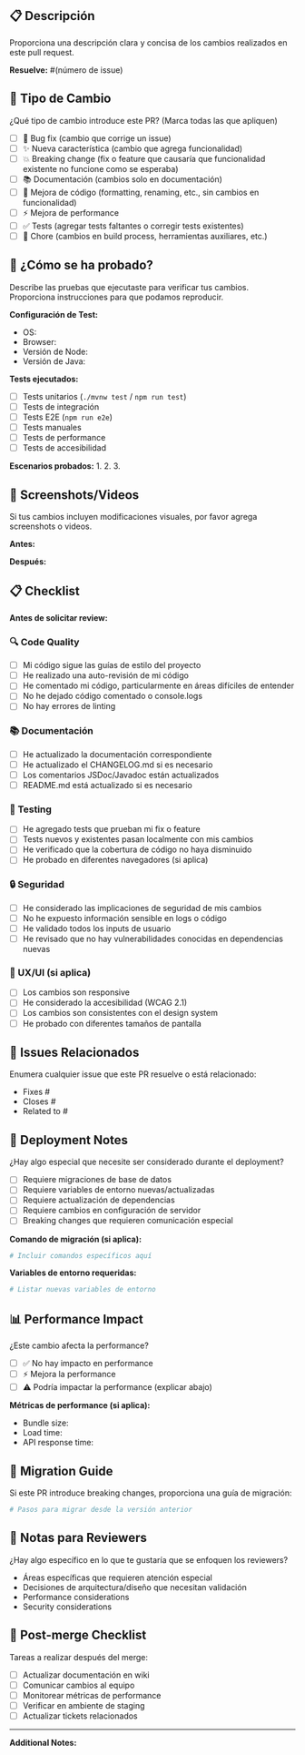 ## 📋 Descripción

Proporciona una descripción clara y concisa de los cambios realizados en este pull request.

**Resuelve:** #(número de issue)

## 🔧 Tipo de Cambio

¿Qué tipo de cambio introduce este PR? (Marca todas las que apliquen)

- [ ] 🐛 Bug fix (cambio que corrige un issue)
- [ ] ✨ Nueva característica (cambio que agrega funcionalidad)
- [ ] 💥 Breaking change (fix o feature que causaría que funcionalidad existente no funcione como se esperaba)
- [ ] 📚 Documentación (cambios solo en documentación)
- [ ] 🎨 Mejora de código (formatting, renaming, etc., sin cambios en funcionalidad)
- [ ] ⚡ Mejora de performance
- [ ] ✅ Tests (agregar tests faltantes o corregir tests existentes)
- [ ] 🔧 Chore (cambios en build process, herramientas auxiliares, etc.)

## 🧪 ¿Cómo se ha probado?

Describe las pruebas que ejecutaste para verificar tus cambios. Proporciona instrucciones para que podamos reproducir.

**Configuración de Test:**
- OS: 
- Browser: 
- Versión de Node: 
- Versión de Java: 

**Tests ejecutados:**
- [ ] Tests unitarios (`./mvnw test` / `npm run test`)
- [ ] Tests de integración
- [ ] Tests E2E (`npm run e2e`)
- [ ] Tests manuales
- [ ] Tests de performance
- [ ] Tests de accesibilidad

**Escenarios probados:**
1. 
2. 
3. 

## 📸 Screenshots/Videos

Si tus cambios incluyen modificaciones visuales, por favor agrega screenshots o videos.

**Antes:**
<!-- Imagen del estado anterior -->

**Después:**
<!-- Imagen del nuevo estado -->

## 📋 Checklist

**Antes de solicitar review:**

### 🔍 Code Quality
- [ ] Mi código sigue las guías de estilo del proyecto
- [ ] He realizado una auto-revisión de mi código
- [ ] He comentado mi código, particularmente en áreas difíciles de entender
- [ ] No he dejado código comentado o console.logs
- [ ] No hay errores de linting

### 📚 Documentación
- [ ] He actualizado la documentación correspondiente
- [ ] He actualizado el CHANGELOG.md si es necesario
- [ ] Los comentarios JSDoc/Javadoc están actualizados
- [ ] README.md está actualizado si es necesario

### 🧪 Testing
- [ ] He agregado tests que prueban mi fix o feature
- [ ] Tests nuevos y existentes pasan localmente con mis cambios
- [ ] He verificado que la cobertura de código no haya disminuido
- [ ] He probado en diferentes navegadores (si aplica)

### 🔒 Seguridad
- [ ] He considerado las implicaciones de seguridad de mis cambios
- [ ] No he expuesto información sensible en logs o código
- [ ] He validado todos los inputs de usuario
- [ ] He revisado que no hay vulnerabilidades conocidas en dependencias nuevas

### 📱 UX/UI (si aplica)
- [ ] Los cambios son responsive
- [ ] He considerado la accesibilidad (WCAG 2.1)
- [ ] Los cambios son consistentes con el design system
- [ ] He probado con diferentes tamaños de pantalla

## 🔗 Issues Relacionados

Enumera cualquier issue que este PR resuelve o está relacionado:

- Fixes #
- Closes #
- Related to #

## 🚀 Deployment Notes

¿Hay algo especial que necesite ser considerado durante el deployment?

- [ ] Requiere migraciones de base de datos
- [ ] Requiere variables de entorno nuevas/actualizadas
- [ ] Requiere actualización de dependencias
- [ ] Requiere cambios en configuración de servidor
- [ ] Breaking changes que requieren comunicación especial

**Comando de migración (si aplica):**
```bash
# Incluir comandos específicos aquí
```

**Variables de entorno requeridas:**
```bash
# Listar nuevas variables de entorno
```

## 📊 Performance Impact

¿Este cambio afecta la performance?

- [ ] ✅ No hay impacto en performance
- [ ] ⚡ Mejora la performance
- [ ] ⚠️ Podría impactar la performance (explicar abajo)

**Métricas de performance (si aplica):**
- Bundle size: 
- Load time: 
- API response time: 

## 🔄 Migration Guide

Si este PR introduce breaking changes, proporciona una guía de migración:

```bash
# Pasos para migrar desde la versión anterior
```

## 📝 Notas para Reviewers

¿Hay algo específico en lo que te gustaría que se enfoquen los reviewers?

- Áreas específicas que requieren atención especial
- Decisiones de arquitectura/diseño que necesitan validación
- Performance considerations
- Security considerations

## 🎯 Post-merge Checklist

Tareas a realizar después del merge:

- [ ] Actualizar documentación en wiki
- [ ] Comunicar cambios al equipo
- [ ] Monitorear métricas de performance
- [ ] Verificar en ambiente de staging
- [ ] Actualizar tickets relacionados

---

**Additional Notes:**
<!-- Cualquier información adicional que consideres relevante -->
